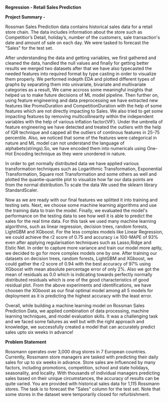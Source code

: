 **Regression - Retail Sales Prediction**

**Project Summary -**

Rossman Sales Prediction data contains historical sales data for a retail store chain. The data includes information about the store such as Competitior’s Detail, holiday’s, number of the customers, sale transaction's date and amount of sale on each day. We were tasked to forecast the "Sales" for the test set.

After understanding the data and getting variables, we first gathered and cleaned the data, handled the null values and finally for getting better results we merged two datasets after that we have also typecasted the needed features into required format by type casting in order to visualize them properly. We performed indepth EDA and plotted different types of graphs by separating them into univariate, bivariate and multivariate categories as a result, We came accross some meaningful insights that helped us to make future decisions of ML model pipeline. Then further on, using feature engineering and data preprocessing we have extracted new features like PromoDuration and CompetitionDuration with the help of some features which are not directly impacting to Sales. We also tried to get some impacting features by removing multicollinearity within the independent variables with the help of various inflation factor(VIF). Under the umbrella of feature engineering we have detected and treated the outliers with the help of IQR technique and capped all the outliers of continous features in 25-75 percentile. Also, we noticed that some of the features were categorical in nature and ML model can not understand the language of alphabets(strings).So, we have encoded them into numericals using One-Hot Encoding technique as they were unordered in nature.

In order to get normally distributed data we have applied various transformation techniques such as Logarithmic Transformation, Exponential Transformation, Square root Transformation and some others as well and plotted the quantie-quantile plot to visualize how far our data points are from the normal distribution.To scale the data We used the sklearn library StandardScaler.

Now as we are ready with our final features we splitted it into training and testing sets. Next, we choose some machine learning algorithms and use the training data to train the model. Finally, we evaluated the model's performance on the testing data to see how well it is able to predict the sales for the real time data. For this task we used many machine learning algorithms, such as linear regression, decision trees, random forests, LightGBM and XGboost. For the less complex models like Linear Regression, we could achieve the r2 score of 0.75 and accuracy i.e 100-MAPE of 93% even after applying regularisation techniques such as Lasso,Ridge and Elstic Net. In order to capture more variance and train our model more aptly, we decided to go for more complex models one by one. After training our datasets on decision trees, random forests, LightGBM and XGboost, we could gather the r2 score of 0.94 with the best accuracy of 97% using XGboost with mean absolute percentage 
error of only 2%. Also we got the mean of residuals as 0.0 which is indicating towards perfectly normally distributed residuals which is one of the good characteristics of good residual plot. From the above experiments and identifications, we have choosen the XGboost as our final optimal model among all 5 models for deployment as it is predicting the highest accuracy with the least error.

Overall, while building a machine learning model on Rossman Sales Prediction Data, we applied combination of data processing, machine learning techniques, and model evaluation skills. It was a challenging task and we faced some failures as well but with the right approach and knowledge, we successfully created a model that can accurately predict sales upto six weeks in advance!

**Problem Statement**

Rossmann operates over 3,000 drug stores in 7 European countries. Currently, Rossmann store managers are tasked with predicting their daily sales for up to six weeks in advance. Store sales are influenced by many factors, including promotions, competition, school and state holidays, seasonality, and locality. With thousands of individual managers predicting sales based on their unique circumstances, the accuracy of results can be quite varied. You are provided with historical sales data for 1,115 Rossmann stores. The task is to forecast the "Sales" column for the test set. Note that some stores in the dataset were temporarily closed for refurbishment.
